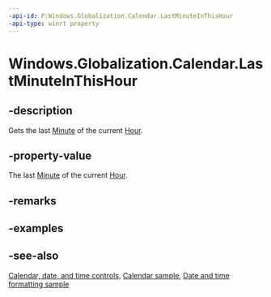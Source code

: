 ```yaml
---
-api-id: P:Windows.Globalization.Calendar.LastMinuteInThisHour
-api-type: winrt property
---
```


<!-- Property syntax
public int LastMinuteInThisHour { get; }
-->

# Windows.Globalization.Calendar.LastMinuteInThisHour

## -description
Gets the last [Minute](calendar_minute.md) of the current [Hour](calendar_hour.md).

## -property-value
The last [Minute](calendar_minute.md) of the current [Hour](calendar_hour.md).

## -remarks

## -examples

## -see-also

[Calendar, date, and time controls](/windows/uwp/design/controls-and-patterns/date-and-time), [Calendar sample](https://github.com/Microsoft/Windows-universal-samples/tree/master/Samples/Calendar), [Date and time formatting sample](https://github.com/microsoft/Windows-universal-samples/tree/master/Samples/DateTimeFormatting)
